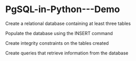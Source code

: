 # PgSQL-in-Python---Demo



Create a relational database containing at least three tables

Populate the database using the INSERT command

Create integrity constraints on the tables created

Create queries that retrieve information from the database
